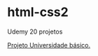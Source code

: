 # html-css2
 Udemy 20 projetos

<a href="file:///C:/Users/aless/Desktop/udemy%2020%20projetos/html-css2/exercicios/Projetouniversidadebásico/index.html"> Projeto Universidade básico. </a>